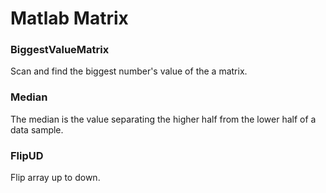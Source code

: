 # Matlab Matrix

### BiggestValueMatrix

Scan and find the biggest number's value of the a matrix.

### Median

The median is the value separating the higher half from the lower half of a data sample.

### FlipUD

Flip array up to down.
